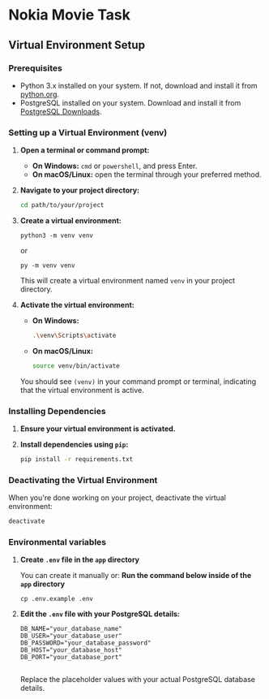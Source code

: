 # Nokia Movie Task

## Virtual Environment Setup

### Prerequisites

- Python 3.x installed on your system. If not, download and install it from [python.org](https://www.python.org/downloads/).
- PostgreSQL installed on your system. Download and install it from [PostgreSQL Downloads](https://www.postgresql.org/download/).

### Setting up a Virtual Environment (venv)

1. **Open a terminal or command prompt:**

    - **On Windows:** `cmd` or `powershell`, and press Enter.
    - **On macOS/Linux:** open the terminal through your preferred method.

2. **Navigate to your project directory:**

    ```bash
    cd path/to/your/project
    ```

3. **Create a virtual environment:**

    ```
    python3 -m venv venv
    ```
    or
    ```
    py -m venv venv
    ```

    This will create a virtual environment named `venv` in your project directory.

4. **Activate the virtual environment:**

    - **On Windows:**
        ```bash
        .\venv\Scripts\activate
        ```

    - **On macOS/Linux:**
        ```bash
        source venv/bin/activate
        ```

    You should see `(venv)` in your command prompt or terminal, indicating that the virtual environment is active.

### Installing Dependencies

1. **Ensure your virtual environment is activated.**

2. **Install dependencies using `pip`:**

    ```bash
    pip install -r requirements.txt
    ```

### Deactivating the Virtual Environment

When you're done working on your project, deactivate the virtual environment:

```bash
deactivate
```
### Environmental variables
1. **Create `.env` file in the `app` directory**

    You can create it manually or: **Run the command below inside of the `app` directory**
    ```
    cp .env.example .env
    ```


2. **Edit the `.env` file with your PostgreSQL details:**

    ```
    DB_NAME="your_database_name"
    DB_USER="your_database_user"
    DB_PASSWORD="your_database_password"
    DB_HOST="your_database_host"
    DB_PORT="your_database_port"
  
    ```
    Replace the placeholder values with your actual PostgreSQL database details.